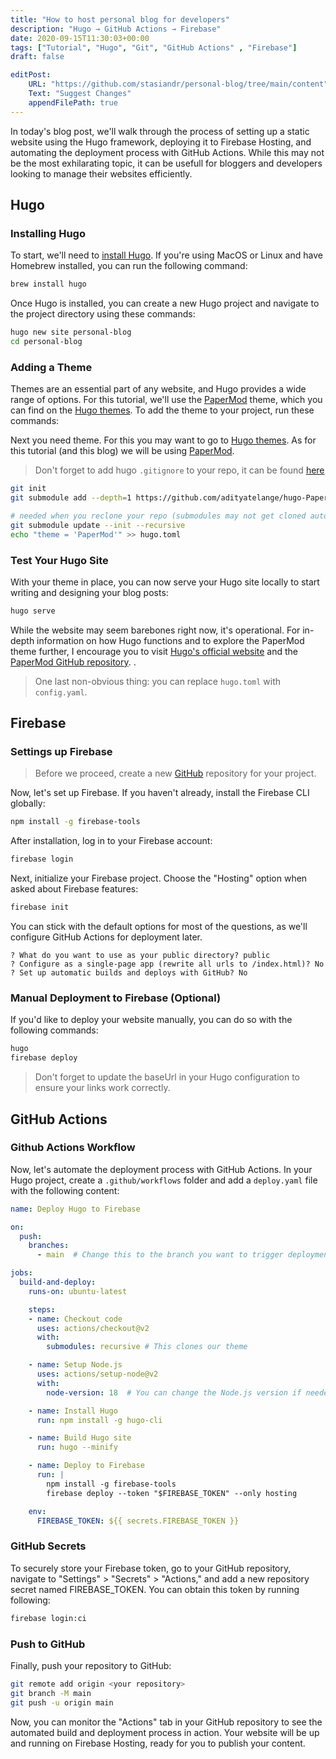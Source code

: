 ```yaml
---
title: "How to host personal blog for developers"
description: "Hugo → GitHub Actions → Firebase"
date: 2020-09-15T11:30:03+00:00
tags: ["Tutorial", "Hugo", "Git", "GitHub Actions" , "Firebase"]
draft: false

editPost:
    URL: "https://github.com/stasiandr/personal-blog/tree/main/content"
    Text: "Suggest Changes" 
    appendFilePath: true
---
```


In today's blog post, we'll walk through the process of setting up a static website using the Hugo framework, deploying it to Firebase Hosting, and automating the deployment process with GitHub Actions. While this may not be the most exhilarating topic, it can be usefull for bloggers and developers looking to manage their websites efficiently.

## Hugo

### Installing Hugo

To start, we'll need to [install Hugo]((https://gohugo.io/installation/)). 
If you're using MacOS or Linux and have Homebrew installed, you can run the following command:

```bash
brew install hugo
```

Once Hugo is installed, you can create a new Hugo project and navigate to the project directory using these commands:

```bash
hugo new site personal-blog
cd personal-blog
```

### Adding a Theme

Themes are an essential part of any website, and Hugo provides a wide range of options. For this tutorial, we'll use the 
[PaperMod](https://github.com/adityatelange/hugo-PaperMod) theme, which you can find on the [Hugo themes]((https://themes.gohugo.io)). 
To add the theme to your project, run these commands:

Next you need theme. For this you may want to go to [Hugo themes](https://themes.gohugo.io). As for this tutorial (and this blog) we will be using [PaperMod](https://github.com/adityatelange/hugo-PaperMod). 

> Don't forget to add hugo `.gitignore` to your repo, it can be found [here](https://github.com/github/gitignore/blob/main/community/Golang/Hugo.gitignore)

```bash
git init
git submodule add --depth=1 https://github.com/adityatelange/hugo-PaperMod.git themes/PaperMod

# needed when you reclone your repo (submodules may not get cloned automatically)
git submodule update --init --recursive
echo "theme = 'PaperMod'" >> hugo.toml
``` 

### Test Your Hugo Site

With your theme in place, you can now serve your Hugo site locally to start writing and designing your blog posts:


```bash
hugo serve
```

While the website may seem barebones right now, it's operational. For in-depth information on how Hugo functions and to explore the PaperMod theme further, I encourage you to visit [Hugo's official website](https://gohugo.io)  and the [PaperMod GitHub repository](https://github.com/adityatelange/hugo-PaperMod). .

> One last non-obvious thing: you can replace `hugo.toml` with `config.yaml`.

## Firebase

### Settings up Firebase

> Before we proceed, create a new [GitHub](https://github.com) repository for your project. 

Now, let's set up Firebase. If you haven't already, install the Firebase CLI globally:

```bash 
npm install -g firebase-tools
```

After installation, log in to your Firebase account:

```bash
firebase login
```

Next, initialize your Firebase project. Choose the "Hosting" option when asked about Firebase features:

```bash
firebase init
```

You can stick with the default options for most of the questions, as we'll configure GitHub Actions for deployment later.

```text
? What do you want to use as your public directory? public
? Configure as a single-page app (rewrite all urls to /index.html)? No
? Set up automatic builds and deploys with GitHub? No
```

### Manual Deployment to Firebase (Optional)

If you'd like to deploy your website manually, you can do so with the following commands:

```bash 
hugo
firebase deploy
```

> Don't forget to update the baseUrl in your Hugo configuration to ensure your links work correctly.

## GitHub Actions

### Github Actions Workflow

Now, let's automate the deployment process with GitHub Actions. In your Hugo project, create a `.github/workflows` folder and add a `deploy.yaml` file with the following content:

```yaml
name: Deploy Hugo to Firebase

on:
  push:
    branches:
      - main  # Change this to the branch you want to trigger deployment from

jobs:
  build-and-deploy:
    runs-on: ubuntu-latest

    steps:
    - name: Checkout code
      uses: actions/checkout@v2
      with:
        submodules: recursive # This clones our theme 

    - name: Setup Node.js
      uses: actions/setup-node@v2
      with:
        node-version: 18  # You can change the Node.js version if needed

    - name: Install Hugo
      run: npm install -g hugo-cli

    - name: Build Hugo site
      run: hugo --minify

    - name: Deploy to Firebase
      run: |
        npm install -g firebase-tools
        firebase deploy --token "$FIREBASE_TOKEN" --only hosting

    env:
      FIREBASE_TOKEN: ${{ secrets.FIREBASE_TOKEN }}
```

### GitHub Secrets

To securely store your Firebase token, go to your GitHub repository, navigate to "Settings" > "Secrets" > "Actions," and add a new repository secret named FIREBASE_TOKEN. You can obtain this token by running following:

```bash
firebase login:ci
```

### Push to GitHub

Finally, push your repository to GitHub:

```bash
git remote add origin <your repository>
git branch -M main
git push -u origin main
```

Now, you can monitor the "Actions" tab in your GitHub repository to see the automated build and deployment process in action. 
Your website will be up and running on Firebase Hosting, ready for you to publish your content.

